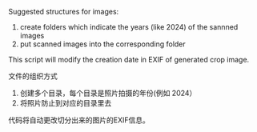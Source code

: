 Suggested structures for images:

1. create folders which indicate the years (like 2024) of the sannned images
2. put scanned images into the corresponding folder

This script will modify the creation date in EXIF of generated crop image.

文件的组织方式

1. 创建多个目录，每个目录是照片拍摄的年份(例如 2024）
2. 将照片防止到对应的目录里去

代码将自动更改切分出来的图片的EXIF信息。
